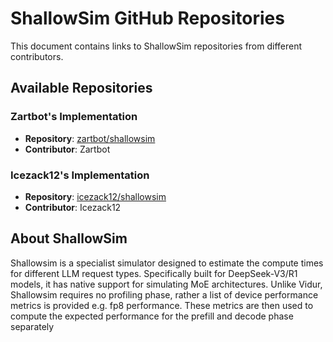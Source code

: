 # ShallowSim GitHub Repositories

This document contains links to ShallowSim repositories from different contributors.

## Available Repositories

### Zartbot's Implementation
- **Repository**: [zartbot/shallowsim](https://github.com/zartbot/shallowsim)
- **Contributor**: Zartbot

### Icezack12's Implementation  
- **Repository**: [icezack12/shallowsim](https://github.com/icezack12/shallowsim)
- **Contributor**: Icezack12

## About ShallowSim

Shallowsim is a specialist simulator designed to estimate the compute times for different LLM request types. Specifically built for DeepSeek-V3/R1 models, it has native support for simulating MoE architectures. Unlike Vidur, Shallowsim requires no profiling phase, rather a list of device performance metrics is provided e.g. fp8 performance.
These metrics are then used to compute the expected performance for the prefill and decode phase separately